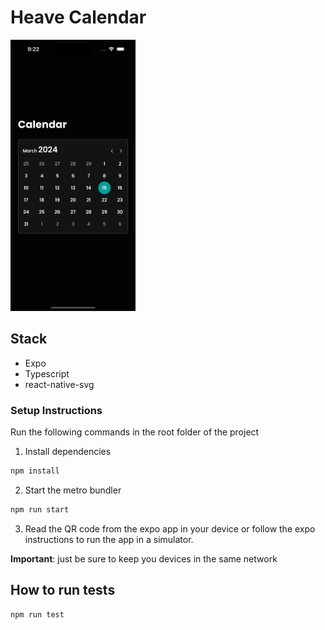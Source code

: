 # Heave Calendar

<div>  
<img src="./doc/screenshot1.png" width="200" />
</div>

## Stack

* Expo
* Typescript
* react-native-svg

### Setup Instructions

Run the following commands in the root folder of the project

1. Install dependencies

```bash
npm install
```

2. Start the metro bundler

```bash
npm run start
```

3. Read the QR code from the expo app in your device or follow the expo instructions to run the app in a simulator.

**Important**: just be sure to keep you devices in the same network

## How to run tests

```bash
npm run test
```
